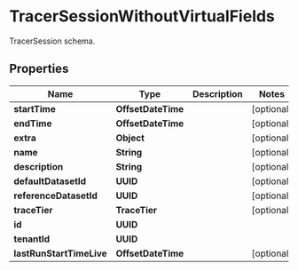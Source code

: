 

# TracerSessionWithoutVirtualFields

TracerSession schema.

## Properties

| Name | Type | Description | Notes |
|------------ | ------------- | ------------- | -------------|
|**startTime** | **OffsetDateTime** |  |  [optional] |
|**endTime** | **OffsetDateTime** |  |  [optional] |
|**extra** | **Object** |  |  [optional] |
|**name** | **String** |  |  [optional] |
|**description** | **String** |  |  [optional] |
|**defaultDatasetId** | **UUID** |  |  [optional] |
|**referenceDatasetId** | **UUID** |  |  [optional] |
|**traceTier** | **TraceTier** |  |  [optional] |
|**id** | **UUID** |  |  |
|**tenantId** | **UUID** |  |  |
|**lastRunStartTimeLive** | **OffsetDateTime** |  |  [optional] |



